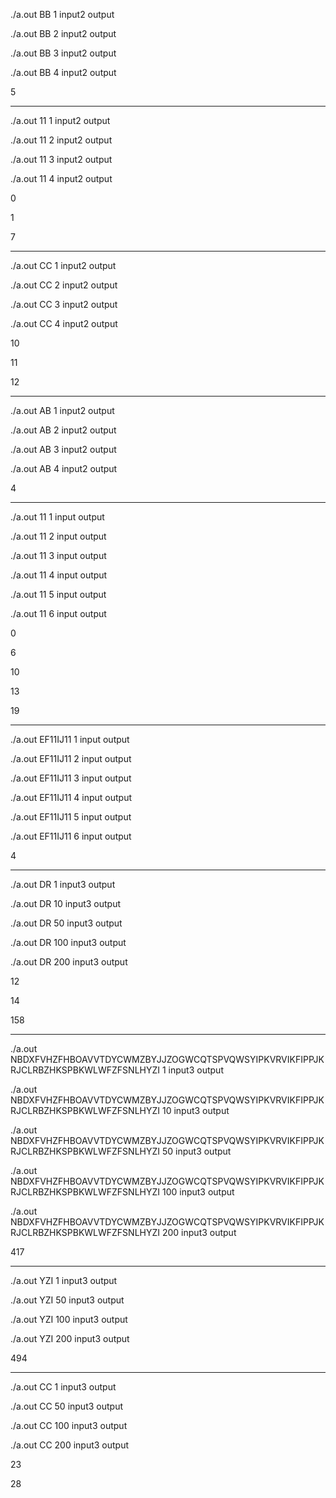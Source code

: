 ./a.out BB 1 input2 output

./a.out BB 2 input2 output

./a.out BB 3 input2 output

./a.out BB 4 input2 output

5

---

./a.out 11 1 input2 output

./a.out 11 2 input2 output

./a.out 11 3 input2 output

./a.out 11 4 input2 output

0

1

7

---

./a.out CC 1 input2 output

./a.out CC 2 input2 output

./a.out CC 3 input2 output

./a.out CC 4 input2 output

10

11

12

---

./a.out AB 1 input2 output

./a.out AB 2 input2 output

./a.out AB 3 input2 output

./a.out AB 4 input2 output

4

---

./a.out 11 1 input output

./a.out 11 2 input output

./a.out 11 3 input output

./a.out 11 4 input output

./a.out 11 5 input output

./a.out 11 6 input output

0

6

10

13

19

---

./a.out EF11IJ11 1 input output

./a.out EF11IJ11 2 input output

./a.out EF11IJ11 3 input output

./a.out EF11IJ11 4 input output

./a.out EF11IJ11 5 input output

./a.out EF11IJ11 6 input output

4

---

./a.out DR 1 input3 output

./a.out DR 10 input3 output

./a.out DR 50 input3 output

./a.out DR 100 input3 output

./a.out DR 200 input3 output

12

14

158

---

./a.out NBDXFVHZFHBOAVVTDYCWMZBYJJZOGWCQTSPVQWSYIPKVRVIKFIPPJKRJCLRBZHKSPBKWLWFZFSNLHYZI 1 input3 output 

./a.out NBDXFVHZFHBOAVVTDYCWMZBYJJZOGWCQTSPVQWSYIPKVRVIKFIPPJKRJCLRBZHKSPBKWLWFZFSNLHYZI 10 input3 output 

./a.out NBDXFVHZFHBOAVVTDYCWMZBYJJZOGWCQTSPVQWSYIPKVRVIKFIPPJKRJCLRBZHKSPBKWLWFZFSNLHYZI 50 input3 output 

./a.out NBDXFVHZFHBOAVVTDYCWMZBYJJZOGWCQTSPVQWSYIPKVRVIKFIPPJKRJCLRBZHKSPBKWLWFZFSNLHYZI 100 input3 output 

./a.out NBDXFVHZFHBOAVVTDYCWMZBYJJZOGWCQTSPVQWSYIPKVRVIKFIPPJKRJCLRBZHKSPBKWLWFZFSNLHYZI 200 input3 output 

417

---

./a.out YZI 1 input3 output 

./a.out YZI 50 input3 output 

./a.out YZI 100 input3 output 

./a.out YZI 200 input3 output 

494

---

./a.out CC 1 input3 output 

./a.out CC 50 input3 output 

./a.out CC 100 input3 output 

./a.out CC 200 input3 output 

23

28